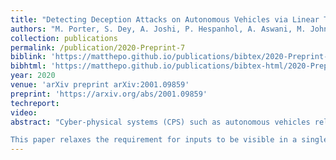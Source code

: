 ```yaml
---
title: "Detecting Deception Attacks on Autonomous Vehicles via Linear Time-Varying Dynamic Watermarking"
authors: "M. Porter, S. Dey, A. Joshi, P. Hespanhol, A. Aswani, M. Johnson-Roberson, R. Vasudevan, A. Aswani"
collection: publications
permalink: /publication/2020-Preprint-7
biblink: 'https://matthepo.github.io/publications/bibtex/2020-Preprint-7.txt'
bibhtml: 'https://matthepo.github.io/publications/bibtex-html/2020-Preprint-7.html'
year: 2020
venue: 'arXiv preprint arXiv:2001.09859'
preprint: 'https://arxiv.org/abs/2001.09859'
techreport:
video:
abstract: "Cyber-physical systems (CPS) such as autonomous vehicles rely on both on-board sensors and external communications to estimate their state. Unfortunately, these communications render the system vulnerable to cyber-attacks. While many attack detection methods have begun to address these concerns, they are limited to linear time-invariant (LTI) systems. Though LTI system models provide accurate approximations for CPS such as autonomous vehicles at constant speed and turning radii, they are inaccurate for more complex motions such as lane changes, turns, and changes in velocity. Since these more complex motions are more suitably described by linear time-varying (LTV) system models rather than LTI models, Dynamic Watermarking, which adds a private excitation to the input signal to validate measurements, has recently been extended to LTV systems. However, this extension does not allow for LTV systems that require several steps before the effect of a given control input can be seen in the measurement signal. Additionally, there is no consideration for the time-varying effects of auto-correlation. Furthermore, a proof of concept was only provided using simulations of a simplified model.

This paper relaxes the requirement for inputs to be visible in a single step and constructs an auto-correlation normalizing factor to remove the effects of auto-correlation. In addition, Dynamic Watermarking is applied to a high-fidelity vehicle model in carsim and a 1/10 scale autonomous rover to further reinforce the proof of concept for realistic systems. In each case, the vehicle follows a predefined path with time-varying velocity and turning radii. A replay attack, which replays previously recorded measurements, is shown to be detectable using LTV Dynamic Watermarking in a quick and repeatable manner."
---
```

